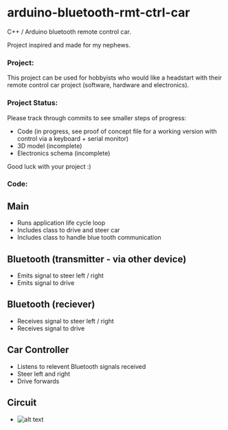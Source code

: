 # arduino-bluetooth-rmt-ctrl-car
C++ / Arduino bluetooth remote control car.

Project inspired and made for my nephews.

### Project: 

This project can be used for hobbyists who would like a headstart with their remote control car project (software, hardware and electronics).

### Project Status: 

Please track through commits to see smaller steps of progress:

- Code (in progress, see proof of concept file for a working version with control via a keyboard + serial monitor)
- 3D model (incomplete)
- Electronics schema (incomplete)

Good luck with your project :) 

### Code: 

## Main 
- Runs application life cycle loop
- Includes class to drive and steer car 
- Includes class to handle blue tooth communication

## Bluetooth (transmitter - via other device)
- Emits signal to steer left / right
- Emits signal to drive

## Bluetooth (reciever)
- Receives signal to steer left / right
- Receives signal to drive

## Car Controller 
- Listens to relevent Bluetooth signals received
- Steer left and right
- Drive forwards

## Circuit

- ![alt text](https://raw.githubusercontent.com/nicktaras/arduino-bluetooth-rmt-ctrl-car/blob/master/circuit_schema/arduino-bluetooth-rmt-ctrl-car-v0.1-beta_schem.png)